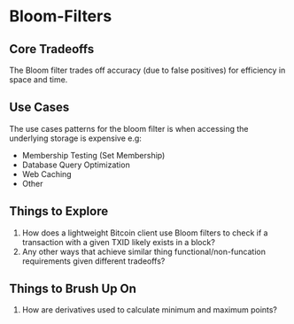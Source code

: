 # Bloom-Filters

## Core Tradeoffs

The Bloom filter trades off accuracy (due to false positives) for efficiency in space and time.

## Use Cases

The use cases patterns for the bloom filter is when accessing the underlying storage is expensive e.g:

- Membership Testing (Set Membership)
- Database Query Optimization
- Web Caching
- Other

## Things to Explore
1. How does a lightweight Bitcoin client use Bloom filters to check if a transaction with a given TXID likely exists in a block?
2. Any other ways that achieve similar thing functional/non-funcation requirements given different tradeoffs?

## Things to Brush Up On
1. How are derivatives used to calculate minimum and maximum points?
